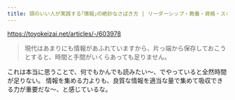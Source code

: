 ```yaml
---
title: 頭のいい人が実践する｢情報｣の絶妙なさばき方 | リーダーシップ・教養・資格・スキル | 東洋経済オンライン | 社会をよくする経済ニュース
---
```


https://toyokeizai.net/articles/-/603978

> 現代はあまりにも情報があふれていますから、片っ端から保存しておこうとすると、時間と手間がいくらあっても足りません。

これは本当に思うことで、何でもかんでも読みたい〜、でやっていると全然時間が足りない。
情報を集める力よりも、良質な情報を適当な量で集めて吸収できる力が重要だな〜、と感じているな。

